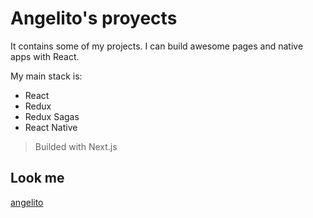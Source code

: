 # Angelito's proyects

It contains some of my projects.
I can build awesome pages and native apps with React.

My main stack is:

- React
- Redux
- Redux Sagas
- React Native

> Builded with Next.js

## Look me

[angelito](https://angelvasquez.now.sh/)

